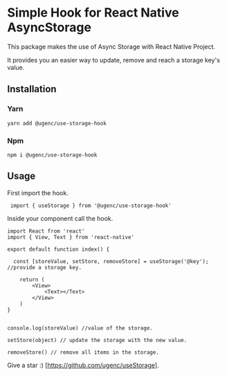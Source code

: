 # Simple Hook for React Native AsyncStorage

This package makes the use of Async Storage with React Native Project.

It provides you an easier way to update, remove and reach a storage key's value.

## Installation

### Yarn

```
yarn add @ugenc/use-storage-hook
```

### Npm

```
npm i @ugenc/use-storage-hook
```

## Usage

First import the hook.

```
 import { useStorage } from '@ugenc/use-storage-hook'
```

Inside your component call the hook.

```
import React from 'react'
import { View, Text } from 'react-native'

export default function index() {

  const [storeValue, setStore, removeStore] = useStorage('@key'); //provide a storage key.

    return (
        <View>
            <Text></Text>
        </View>
    )
}


```

```
console.log(storeValue) //value of the storage.
```

```
setStore(object) // update the storage with the new value.
```

```
removeStore() // remove all items in the storage.
```

Give a star :) [https://github.com/ugenc/useStorage].
